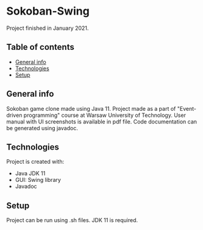 # Sokoban-Swing
Project finished in January 2021.

## Table of contents
* [General info](#general-info)
* [Technologies](#technologies)
* [Setup](#setup)

## General info
Sokoban game clone made using Java 11. 
Project made as a part of "Event-driven programming" course at Warsaw University of Technology.
User manual with UI screenshots is available in pdf file.
Code documentation can be generated using javadoc.

## Technologies
Project is created with:
* Java JDK 11
* GUI: Swing library
* Javadoc
	
## Setup
Project can be run using .sh files. JDK 11 is required.
